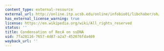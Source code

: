 ```yaml
---
content_type: external-resource
external_url: http://online.itp.ucsb.edu/online/infobio01/libchaber/oh/22.html
has_external_license_warning: true
license: https://en.wikipedia.org/wiki/All_rights_reserved
status: ''
title: Condensation of RecA on ssDNA
uid: 7fa28116-7657-4d87-a2a7-452076fda469
wayback_url: ''
---
```

